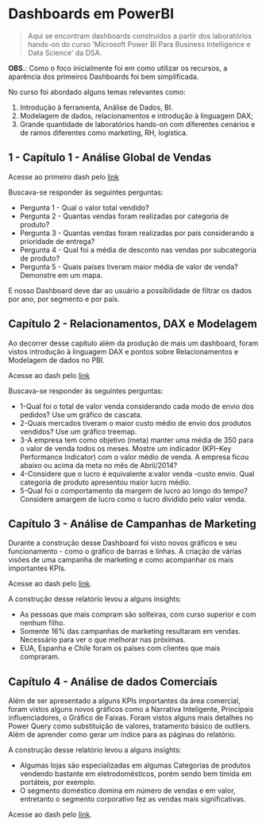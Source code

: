 # Dashboards em PowerBI

> Aqui se encontram dashboards construídos a partir dos laboratórios hands-on do curso 'Microsoft Power BI Para Business Intelligence e Data Science' da DSA.

**OBS.**: Como o foco inicialmente foi em como utilizar os recursos, a aparência dos primeiros Dashboards foi bem simplificada.

No curso foi abordado alguns temas relevantes como:
1. Introdução à ferramenta, Análise de Dados, BI.
2. Modelagem de dados, relacionamentos e introdução à linguagem DAX;
3. Grande quantidade de laboratórios hands-on com diferentes cenários e de ramos diferentes como marketing, RH, logística.

## 1 - Capítulo 1 - Análise Global de Vendas
Acesse ao primeiro dash pelo [link](https://app.powerbi.com/groups/me/reports/20fe30d6-f64b-42ff-9775-709895ec6e38?ctid=88b64181-d94d-4e8d-a63e-22d87ee941dc&pbi_source=linkShare)

Buscava-se responder às seguintes perguntas:
* Pergunta 1 - Qual o valor total vendido?
* Pergunta 2 - Quantas vendas foram realizadas por categoria de produto?
* Pergunta 3 - Quantas vendas foram realizadas por país considerando a prioridade de entrega?
* Pergunta 4 - Qual foi a média de desconto nas vendas por subcategoria de produto?
* Pergunta 5 - Quais países tiveram maior média de valor de venda? Demonstre em um mapa.

E nosso Dashboard deve dar ao usuário a possibilidade de filtrar os dados por ano, por segmento e por país.

## Capítulo 2 - Relacionamentos, DAX e Modelagem
Ao decorrer desse capítulo além da produção de mais um dashboard, foram vistos introdução à linguagem DAX e pontos sobre Relacionamentos e Modelagem de dados no PBI.

Acesse ao dash pelo [link](https://app.powerbi.com/links/RNWDv-4JjV?ctid=88b64181-d94d-4e8d-a63e-22d87ee941dc&pbi_source=linkShare)

Buscava-se responder às seguintes perguntas:
* 1-Qual foi o total de valor venda considerando cada modo de envio dos pedidos? Use um gráfico de cascata.
* 2-Quais mercados tiveram o maior custo médio de envio dos produtos vendidos? Use um gráfico treemap.
* 3-A empresa tem como objetivo (meta) manter uma média de 350 para o valor de venda todos os meses. Mostre um indicador (KPI–Key Performance Indicator) com o valor médio de venda. A empresa ficou abaixo ou acima da meta no mês de Abril/2014?
* 4-Considere que o lucro é equivalente a:valor venda -custo envio. Qual categoria de produto apresentou maior lucro médio.
* 5-Qual foi o comportamento da margem de lucro ao longo do tempo? Considere amargem de lucro como o lucro dividido pelo valor venda.

## Capítulo 3 - Análise de Campanhas de Marketing
Durante a construção desse Dashboard foi visto novos gráficos e seu funcionamento - como o gráfico de barras e linhas. A criação de várias visões de uma campanha de marketing e como acompanhar os mais importantes KPIs.

Acesse ao dash pelo [link](https://app.powerbi.com/links/bKIAMl36Gm?ctid=88b64181-d94d-4e8d-a63e-22d87ee941dc&pbi_source=linkShare&bookmarkGuid=a7ae0dfd-ce9a-4436-a20f-2006a9ba916f).

A construção desse relatório levou a alguns insights:
* As pessoas que mais compram são solteiras, com curso superior e com nenhum filho.
* Somente 16% das campanhas de marketing resultaram em vendas. Necessário para ver o que melhorar nas próximas.
* EUA, Espanha e Chile foram os países com clientes que mais compraram.

## Capítulo 4 - Análise de dados Comerciais
Além de ser apresentado a alguns KPIs importantes da área comercial, foram vistos alguns novos gráficos como a Narrativa Inteligente, Principais influenciadores, 
o Gráfico de Faixas. Foram vistos alguns mais detalhes no Power Query como substituição de valores, tratamento básico de outliers.
Além de aprender como gerar um índice para as páginas do relatório.

A construção desse relatório levou a alguns insights:
* Algumas lojas são especializadas em algumas Categorias de produtos vendendo bastante em eletrodomésticos, porém sendo bem tímida em portáteis, por exemplo.
* O segmento doméstico domina em número de vendas e em valor, entretanto o segmento corporativo fez as vendas mais significativas.



Acesse ao dash pelo [link](https://app.powerbi.com/links/Ku5LnKm1Yj?ctid=88b64181-d94d-4e8d-a63e-22d87ee941dc&pbi_source=linkShare&bookmarkGuid=72e1883d-3b8e-494a-afc0-806018d97591).

